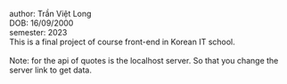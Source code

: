 author: Trần Việt Long <br/>
DOB: 16/09/2000 <br/>
semester: 2023 <br/>
This is a final project of course front-end in Korean IT school. <br/>
<br/>
Note: for the api of quotes is the localhost server. So that you change the server link to get data.
